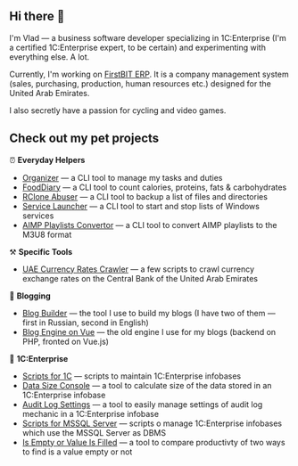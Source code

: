 ## Hi there 👋

I'm Vlad — a business software developer specializing in 1C:Enterprise (I'm a certified 1C:Enterprise expert, to be certain) and experimenting with everything else. A lot.

Currently, I'm working on [FirstBIT ERP](https://firstbit.ae/). It is a company management system (sales, purchasing, production, human resources etc.) designed for the United Arab Emirates.

I also secretly have a passion for cycling and video games.

## Check out my pet projects

⏰ **Everyday Helpers**

- [Organizer](https://github.com/vkostyanetsky/Organizer) — a CLI tool to manage my tasks and duties
- [FoodDiary](https://github.com/vkostyanetsky/FoodDiary) — a CLI tool to count calories, proteins, fats & carbohydrates
- [RClone Abuser](https://github.com/vkostyanetsky/RCloneAbuser) — a CLI tool to backup a list of files and directories
- [Service Launcher](https://github.com/vkostyanetsky/ServiceLauncher) — a CLI tool to start and stop lists of Windows services
- [AIMP Playlists Convertor](https://github.com/vkostyanetsky/AIMPPlaylistsConvertor) — a CLI tool to convert AIMP playlists to the M3U8 format

⚒️ **Specific Tools**

- [UAE Currency Rates Crawler](https://github.com/vkostyanetsky/UAECurrencyRatesCrawler) — a few scripts to crawl currency exchange rates on the Central Bank of the United Arab Emirates

💬 **Blogging**

- [Blog Builder](https://github.com/vkostyanetsky/BlogBuilder) — the tool I use to build my blogs (I have two of them — first in Russian, second in English)
- [Blog Engine on Vue](https://github.com/vkostyanetsky/BlogEngineOnVue) — the old engine I use for my blogs (backend on PHP, fronted on Vue.js)

🏢 **1C:Enterprise**

- [Scripts for 1C](https://github.com/vkostyanetsky/ScriptsFor1C) — scripts to maintain 1C:Enterprise infobases
- [Data Size Console](https://github.com/vkostyanetsky/DataSizeConsole) — a tool to calculate size of the data stored in an 1C:Enterprise infobase
- [Audit Log Settings](https://github.com/vkostyanetsky/AuditLogSettings) — a tool to easily manage settings of audit log mechanic in a 1C:Enterprise infobase
- [Scripts for MSSQL Server](https://github.com/vkostyanetsky/ScriptsForMSSQLServer) — scripts o manage 1C:Enterprise infobases which use the MSSQL Server as DBMS
- [Is Empty or Value Is Filled](https://github.com/vkostyanetsky/IsEmptyOrValueIsFilled) — a tool to compare productivty of two ways to find is a value empty or not
